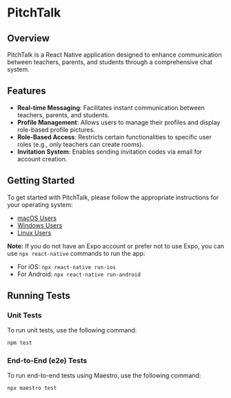 # PitchTalk

## Overview

PitchTalk is a React Native application designed to enhance communication between teachers, parents, and students through a comprehensive chat system.

## Features

- **Real-time Messaging**: Facilitates instant communication between teachers, parents, and students.
- **Profile Management**: Allows users to manage their profiles and display role-based profile pictures.
- **Role-Based Access**: Restricts certain functionalities to specific user roles (e.g., only teachers can create rooms).
- **Invitation System**: Enables sending invitation codes via email for account creation.

## Getting Started

To get started with PitchTalk, please follow the appropriate instructions for your operating system:

- [macOS Users](README-macOS.md)
- [Windows Users](README-Windows.md)
- [Linux Users](README-Linux.md)

**Note:** If you do not have an Expo account or prefer not to use Expo, you can use `npx react-native` commands to run the app:

- For iOS: `npx react-native run-ios`
- For Android: `npx react-native run-android`

## Running Tests

### Unit Tests

To run unit tests, use the following command:

```bash
npm test
```

### End-to-End (e2e) Tests
To run end-to-end tests using Maestro, use the following command:

```bash
npx maestro test 
```
